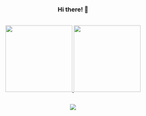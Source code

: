 <div align="center">
  
  <h3><b>Hi there! 👋</b></h2><br>  
  <a href="https://github.com/Thais-Lara">
  <img height="180em" src="https://github-readme-stats.vercel.app/api/top-langs/?username=Thais-Lara&layout=compact&langs_count=7&theme=github_dark"/>
  <img height="180em" src="https://github-readme-stats.vercel.app/api?username=Thais-Lara&show_icons=true&theme=github_dark&include_all_commits=true&count_private=true"/>
  
</div>
  
  ##
  
<div align="center"> 
  
  <a href="https://www.linkedin.com/in/thaislarac" target="_blank"><img src="https://img.shields.io/badge/-LinkedIn-%230077B5?style=for-the-badge&logo=linkedin&logoColor=white" target="_blank"></a> 
 
 
</div>
